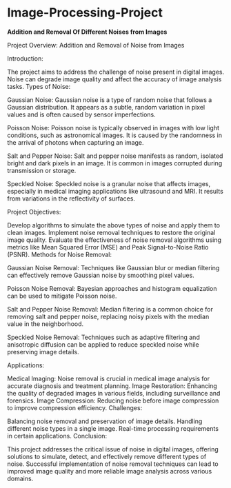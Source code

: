 # Image-Processing-Project
**Addition and Removal Of Different Noises from Images**

Project Overview: Addition and Removal of Noise from Images

Introduction:

The project aims to address the challenge of noise present in digital images. Noise can degrade image quality and affect the accuracy of image analysis tasks.
Types of Noise:

Gaussian Noise: Gaussian noise is a type of random noise that follows a Gaussian distribution. It appears as a subtle, random variation in pixel values and is often caused by sensor imperfections.

Poisson Noise: Poisson noise is typically observed in images with low light conditions, such as astronomical images. It is caused by the randomness in the arrival of photons when capturing an image.

Salt and Pepper Noise: Salt and pepper noise manifests as random, isolated bright and dark pixels in an image. It is common in images corrupted during transmission or storage.

Speckled Noise: Speckled noise is a granular noise that affects images, especially in medical imaging applications like ultrasound and MRI. It results from variations in the reflectivity of surfaces.

Project Objectives:

Develop algorithms to simulate the above types of noise and apply them to clean images.
Implement noise removal techniques to restore the original image quality.
Evaluate the effectiveness of noise removal algorithms using metrics like Mean Squared Error (MSE) and Peak Signal-to-Noise Ratio (PSNR).
Methods for Noise Removal:

Gaussian Noise Removal: Techniques like Gaussian blur or median filtering can effectively remove Gaussian noise by smoothing pixel values.

Poisson Noise Removal: Bayesian approaches and histogram equalization can be used to mitigate Poisson noise.

Salt and Pepper Noise Removal: Median filtering is a common choice for removing salt and pepper noise, replacing noisy pixels with the median value in the neighborhood.

Speckled Noise Removal: Techniques such as adaptive filtering and anisotropic diffusion can be applied to reduce speckled noise while preserving image details.

Applications:

Medical Imaging: Noise removal is crucial in medical image analysis for accurate diagnosis and treatment planning.
Image Restoration: Enhancing the quality of degraded images in various fields, including surveillance and forensics.
Image Compression: Reducing noise before image compression to improve compression efficiency.
Challenges:

Balancing noise removal and preservation of image details.
Handling different noise types in a single image.
Real-time processing requirements in certain applications.
Conclusion:

This project addresses the critical issue of noise in digital images, offering solutions to simulate, detect, and effectively remove different types of noise. Successful implementation of noise removal techniques can lead to improved image quality and more reliable image analysis across various domains.



